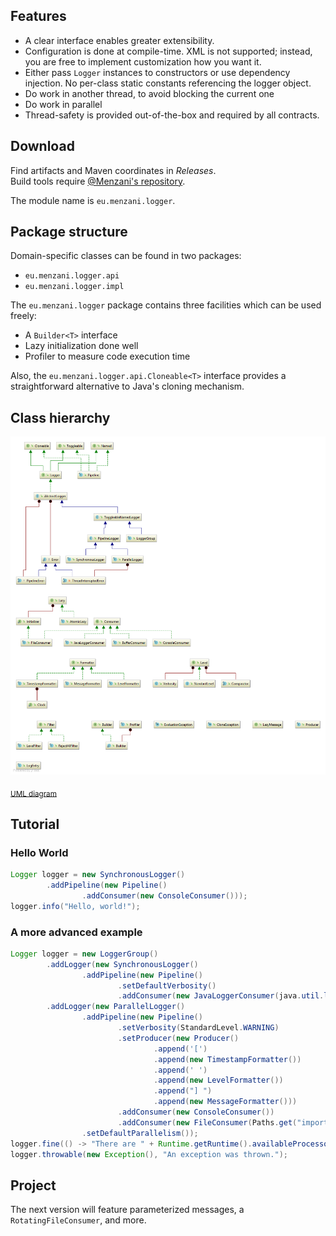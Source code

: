 ## Features

- A clear interface enables greater extensibility.
- Configuration is done at compile-time. XML is not supported; instead, you are free to implement customization how you want it.
- Either pass `Logger` instances to constructors or use dependency injection.
  No per-class static constants referencing the logger object.
- Do work in another thread, to avoid blocking the current one
- Do work in parallel
- Thread-safety is provided out-of-the-box and required by all contracts.

## Download

Find artifacts and Maven coordinates in _Releases_.  
Build tools require [@Menzani's repository](https://www.menzani.eu/cdn/maven).

The module name is `eu.menzani.logger`.

## Package structure

Domain-specific classes can be found in two packages:
- `eu.menzani.logger.api`
- `eu.menzani.logger.impl`

The `eu.menzani.logger` package contains three facilities which can be used freely:
- A `Builder<T>` interface
- Lazy initialization done well
- Profiler to measure code execution time

Also, the `eu.menzani.logger.api.Cloneable<T>` interface provides a straightforward alternative to Java's cloning mechanism.

## Class hierarchy

![](Logger.png)

<sub>[UML diagram](Logger.uml)</sub>

## Tutorial

### Hello World

```java
Logger logger = new SynchronousLogger()
        .addPipeline(new Pipeline()
                .addConsumer(new ConsoleConsumer()));
logger.info("Hello, world!");
```

### A more advanced example

```java
Logger logger = new LoggerGroup()
        .addLogger(new SynchronousLogger()
                .addPipeline(new Pipeline()
                        .setDefaultVerbosity()
                        .addConsumer(new JavaLoggerConsumer(java.util.logging.Logger.getGlobal()))))
        .addLogger(new ParallelLogger()
                .addPipeline(new Pipeline()
                        .setVerbosity(StandardLevel.WARNING)
                        .setProducer(new Producer()
                                .append('[')
                                .append(new TimestampFormatter())
                                .append(' ')
                                .append(new LevelFormatter())
                                .append("] ")
                                .append(new MessageFormatter()))
                        .addConsumer(new ConsoleConsumer())
                        .addConsumer(new FileConsumer(Paths.get("important.log"))))
                .setDefaultParallelism());
logger.fine(() -> "There are " + Runtime.getRuntime().availableProcessors() + " logical processors.");
logger.throwable(new Exception(), "An exception was thrown.");
```

## Project

The next version will feature parameterized messages, a `RotatingFileConsumer`, and more.